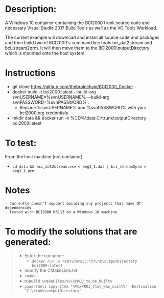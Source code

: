 # Description:

A Windows 10 container containing the BCI2000 trunk source code and necessary Visual Studio 2017 Build Tools as well as the VC Tools Workload.

The current example will download and install all source code and packages and then build two of BCI2000's command line tools bci_dat2stream and bci_stream2prm. It will then move them to the BCI2000\outputDirectory which is mounted onto the host system.

# Instructions

+ git clone https://github.com/thebrainchain/BCI2000_Docker .
+ docker build -t bci2000:latest --build-arg svnUSERNAME=%svnUSERNAME% --build-arg svnPASSWORD=%svnPASSWORD% .
    - Replace %svnUSERNAME% and %svnPASSWORD% with your bci2000.org credentials
+ mkdir data && docker run -v %CD%\data:C:\trunk\outputDirectory bci2000:latest

# To test:
From the host machine (not container)
- `cd data && bci_dat2stream.exe < eeg1_1.dat | bci_stream2prm > eeg1_1.prm`

# Notes
    - Currently doesn't support building any projects that have QT dependencies
    - Tested with BCI2000 R6113 on a Windows 10 machine

# To modify the solutions that are generated:
>   - Enter the container:
>       - `docker run -v %CD%\data:C:\trunk\outputDirectory bci2000:latest`
>   - modify the CMakeLists.txt
>   - `cmake .`
>   - `MSBuild CMakeFiles/%VCXPROJ_to_be_built%`
>   - `powershell Copy-Item "%VCXPROJ_that_was_built%" -Destination "C:\trunk\outputDirectory"`
